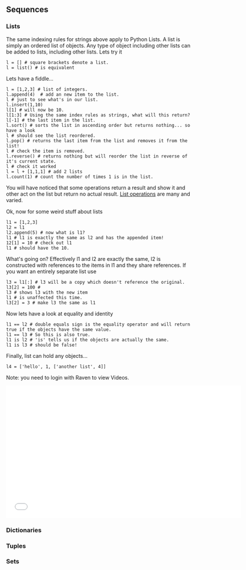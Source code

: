 ## Sequences

### Lists
The same indexing rules for strings above apply to Python Lists.  A list is simply an ordered list of objects.  Any type of object including other lists can be added to lists, including other lists.  Lets try it


    l = [] # square brackets denote a list.
    l = list() # is equivalent 

  Lets have a fiddle...

    l = [1,2,3] # list of integers.
    l.append(4)  # add an new item to the list.
    l # just to see what's in our list.
    l.insert(1,10) 
    l[1] # will now be 10.
    l[1:3] # Using the same index rules as strings, what will this return?  
    l[-1] # the last item in the list.
    l.sort() # sorts the list in ascending order but returns nothing... so have a look
    l # should see the list reordered.
    l.pop() # returns the last item from the list and removes it from the list!
    l # check the item is removed.
    l.reverse() # returns nothing but will reorder the list in reverse of it's current state.
    l # check it worked
    l = l + [1,1,1] # add 2 lists
    l.count(1) # count the number of times 1 is in the list.

You will have noticed that some operations return a result and show it and other act on the list but return no actual result.  [List operations](https://docs.python.org/2/tutorial/datastructures.html) are many and varied.

Ok, now for some weird stuff about lists

    l1 = [1,2,3]
    l2 = l1 
    l2.append(5) # now what is l1?
    l1 # l1 is exactly the same as l2 and has the appended item!
    12[1] = 10 # check out l1
    l1 # should have the 10.

What's going on?  Effectively l1 and l2 are exactly the same, l2 is constructed with references to the items in l1 and they share references.  If you want an entirely separate list use

    l3 = l1[:] # l3 will be a copy which doesn't reference the original.
    l3[2] = 100 #
    l3 # shows l3 with the new item
    l1 # is unaffected this time.
    l3[2] = 3 # make l3 the same as l1

Now lets have a look at equality and identity

    l1 == l2 # double equals sign is the equality operator and will return true if the objects have the same value.
    l1 == l3 # So this is also true.
    l1 is l2 # 'is' tells us if the objects are actually the same.
    l1 is l3 # should be false! 

Finally, list can hold any objects...

    l4 = ['hello', 1, ['another list', 4]]


Note: you need to login with Raven to view Videos.

<iframe width="640" height="360" src="//upload.sms.cam.ac.uk/media/2049841/embed" frameborder="0" scrolling="no" allowfullscreen></iframe>

<!--div style="width:70%">
 <div style="position:relative; width:100%; padding-bottom:56.25%;">
   <iframe style="position:absolute; top:0; bottom:0; width:100%; height:100%;" src="//upload.sms.cam.ac.uk/media/2049841/embed" frameborder="0" scrolling="no" allowfullscreen></iframe>
 </div>
</div-->

### Dictionaries

### Tuples

### Sets